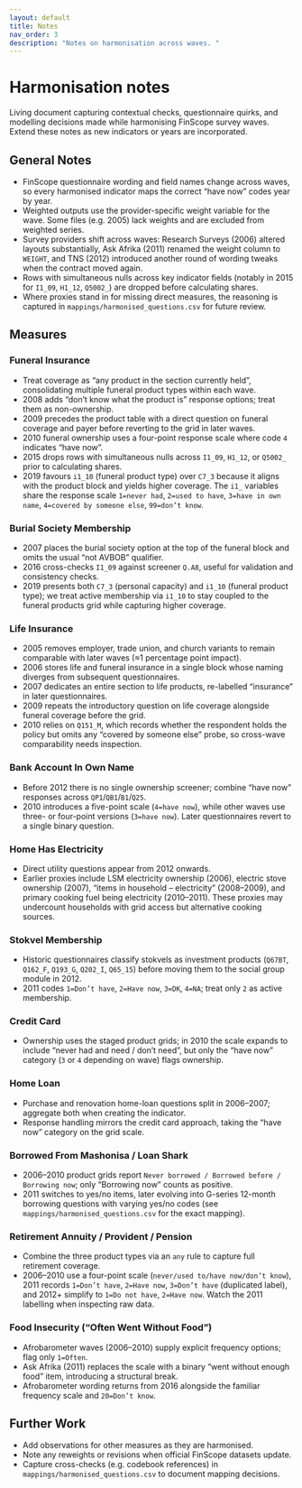 ```yaml
---
layout: default
title: Notes
nav_order: 3
description: "Notes on harmonisation across waves. "
---
```


# Harmonisation notes

Living document capturing contextual checks, questionnaire quirks, and modelling decisions made while harmonising FinScope survey waves. Extend these notes as new indicators or years are incorporated.

## General Notes

- FinScope questionnaire wording and field names change across waves, so every harmonised indicator maps the correct “have now” codes year by year.
- Weighted outputs use the provider-specific weight variable for the wave. Some files (e.g. 2005) lack weights and are excluded from weighted series.
- Survey providers shift across waves: Research Surveys (2006) altered layouts substantially, Ask Afrika (2011) renamed the weight column to `WEIGHT`, and TNS (2012) introduced another round of wording tweaks when the contract moved again.
- Rows with simultaneous nulls across key indicator fields (notably in 2015 for `I1_09`, `H1_12`, `Q5002_`) are dropped before calculating shares.
- Where proxies stand in for missing direct measures, the reasoning is captured in `mappings/harmonised_questions.csv` for future review.

## Measures

### Funeral Insurance
- Treat coverage as “any product in the section currently held”, consolidating multiple funeral product types within each wave.
- 2008 adds “don’t know what the product is” response options; treat them as non-ownership.
- 2009 precedes the product table with a direct question on funeral coverage and payer before reverting to the grid in later waves.
- 2010 funeral ownership uses a four-point response scale where code `4` indicates “have now”.
- 2015 drops rows with simultaneous nulls across `I1_09`, `H1_12`, or `Q5002_` prior to calculating shares.
- 2019 favours `i1_10` (funeral product type) over `C7_3` because it aligns with the product block and yields higher coverage. The `i1_` variables share the response scale `1=never had`, `2=used to have`, `3=have in own name`, `4=covered by someone else`, `99=don’t know`.

### Burial Society Membership
- 2007 places the burial society option at the top of the funeral block and omits the usual “not AVBOB” qualifier.
- 2016 cross-checks `I1_09` against screener `Q.A8`, useful for validation and consistency checks.
- 2019 presents both `C7_3` (personal capacity) and `i1_10` (funeral product type); we treat active membership via `i1_10` to stay coupled to the funeral products grid while capturing higher coverage.

### Life Insurance
- 2005 removes employer, trade union, and church variants to remain comparable with later waves (≈1 percentage point impact).
- 2006 stores life and funeral insurance in a single block whose naming diverges from subsequent questionnaires.
- 2007 dedicates an entire section to life products, re-labelled “insurance” in later questionnaires.
- 2009 repeats the introductory question on life coverage alongside funeral coverage before the grid.
- 2010 relies on `Q151_M`, which records whether the respondent holds the policy but omits any “covered by someone else” probe, so cross-wave comparability needs inspection.

### Bank Account In Own Name
- Before 2012 there is no single ownership screener; combine “have now” responses across `QP1`/`QB1`/`B1`/`Q25`.
- 2010 introduces a five-point scale (`4=have now`), while other waves use three- or four-point versions (`3=have now`). Later questionnaires revert to a single binary question.

### Home Has Electricity
- Direct utility questions appear from 2012 onwards.
- Earlier proxies include LSM electricity ownership (2006), electric stove ownership (2007), “items in household – electricity” (2008–2009), and primary cooking fuel being electricity (2010–2011). These proxies may undercount households with grid access but alternative cooking sources.

### Stokvel Membership
- Historic questionnaires classify stokvels as investment products (`Q67BT`, `Q162_F`, `Q193_G`, `Q202_I`, `Q65_15`) before moving them to the social group module in 2012.
- 2011 codes `1=Don’t have`, `2=Have now`, `3=DK`, `4=NA`; treat only `2` as active membership.

### Credit Card
- Ownership uses the staged product grids; in 2010 the scale expands to include “never had and need / don’t need”, but only the “have now” category (`3` or `4` depending on wave) flags ownership.

### Home Loan
- Purchase and renovation home-loan questions split in 2006–2007; aggregate both when creating the indicator.
- Response handling mirrors the credit card approach, taking the “have now” category on the grid scale.

### Borrowed From Mashonisa / Loan Shark
- 2006–2010 product grids report `Never borrowed / Borrowed before / Borrowing now`; only “Borrowing now” counts as positive.
- 2011 switches to yes/no items, later evolving into G-series 12-month borrowing questions with varying yes/no codes (see `mappings/harmonised_questions.csv` for the exact mapping).

### Retirement Annuity / Provident / Pension
- Combine the three product types via an `any` rule to capture full retirement coverage.
- 2006–2010 use a four-point scale (`never/used to/have now/don’t know`), 2011 records `1=Don’t have`, `2=Have now`, `3=Don’t have` (duplicated label), and 2012+ simplify to `1=Do not have`, `2=Have now`. Watch the 2011 labelling when inspecting raw data.

### Food Insecurity (“Often Went Without Food”)
- Afrobarometer waves (2006–2010) supply explicit frequency options; flag only `1=Often`.
- Ask Afrika (2011) replaces the scale with a binary “went without enough food” item, introducing a structural break.
- Afrobarometer wording returns from 2016 alongside the familiar frequency scale and `20=Don’t know`.

## Further Work

- Add observations for other measures as they are harmonised.
- Note any reweights or revisions when official FinScope datasets update.
- Capture cross-checks (e.g. codebook references) in `mappings/harmonised_questions.csv` to document mapping decisions.
